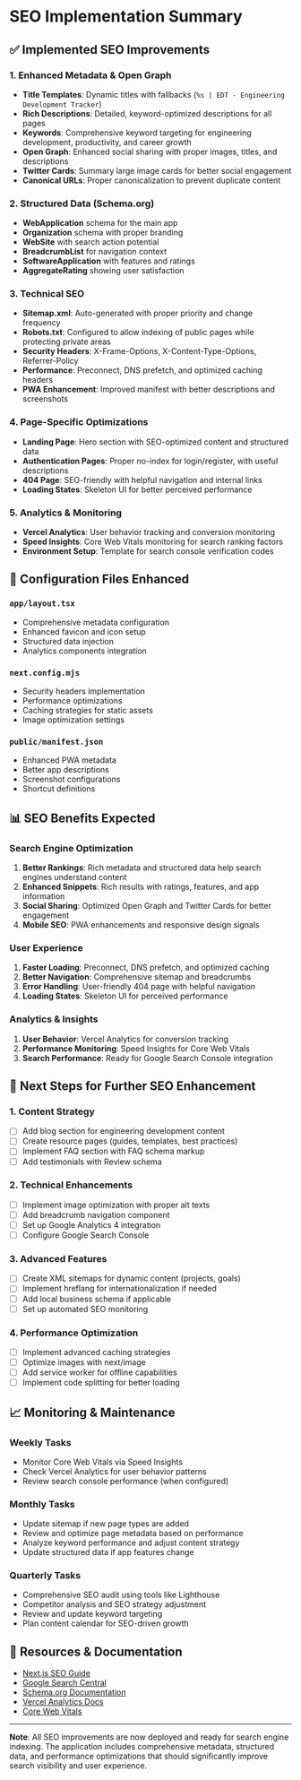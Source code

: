 # SEO Implementation Summary

## ✅ Implemented SEO Improvements

### 1. **Enhanced Metadata & Open Graph**
- **Title Templates**: Dynamic titles with fallbacks (`%s | EDT - Engineering Development Tracker`)
- **Rich Descriptions**: Detailed, keyword-optimized descriptions for all pages
- **Keywords**: Comprehensive keyword targeting for engineering development, productivity, and career growth
- **Open Graph**: Enhanced social sharing with proper images, titles, and descriptions
- **Twitter Cards**: Summary large image cards for better social engagement
- **Canonical URLs**: Proper canonicalization to prevent duplicate content

### 2. **Structured Data (Schema.org)**
- **WebApplication** schema for the main app
- **Organization** schema with proper branding
- **WebSite** with search action potential
- **BreadcrumbList** for navigation context
- **SoftwareApplication** with features and ratings
- **AggregateRating** showing user satisfaction

### 3. **Technical SEO**
- **Sitemap.xml**: Auto-generated with proper priority and change frequency
- **Robots.txt**: Configured to allow indexing of public pages while protecting private areas
- **Security Headers**: X-Frame-Options, X-Content-Type-Options, Referrer-Policy
- **Performance**: Preconnect, DNS prefetch, and optimized caching headers
- **PWA Enhancement**: Improved manifest with better descriptions and screenshots

### 4. **Page-Specific Optimizations**
- **Landing Page**: Hero section with SEO-optimized content and structured data
- **Authentication Pages**: Proper no-index for login/register, with useful descriptions
- **404 Page**: SEO-friendly with helpful navigation and internal links
- **Loading States**: Skeleton UI for better perceived performance

### 5. **Analytics & Monitoring**
- **Vercel Analytics**: User behavior tracking and conversion monitoring
- **Speed Insights**: Core Web Vitals monitoring for search ranking factors
- **Environment Setup**: Template for search console verification codes

## 🔧 Configuration Files Enhanced

### `app/layout.tsx`
- Comprehensive metadata configuration
- Enhanced favicon and icon setup
- Structured data injection
- Analytics components integration

### `next.config.mjs`
- Security headers implementation
- Performance optimizations
- Caching strategies for static assets
- Image optimization settings

### `public/manifest.json`
- Enhanced PWA metadata
- Better app descriptions
- Screenshot configurations
- Shortcut definitions

## 📊 SEO Benefits Expected

### Search Engine Optimization
1. **Better Rankings**: Rich metadata and structured data help search engines understand content
2. **Enhanced Snippets**: Rich results with ratings, features, and app information
3. **Social Sharing**: Optimized Open Graph and Twitter Cards for better engagement
4. **Mobile SEO**: PWA enhancements and responsive design signals

### User Experience
1. **Faster Loading**: Preconnect, DNS prefetch, and optimized caching
2. **Better Navigation**: Comprehensive sitemap and breadcrumbs
3. **Error Handling**: User-friendly 404 page with helpful navigation
4. **Loading States**: Skeleton UI for perceived performance

### Analytics & Insights
1. **User Behavior**: Vercel Analytics for conversion tracking
2. **Performance Monitoring**: Speed Insights for Core Web Vitals
3. **Search Performance**: Ready for Google Search Console integration

## 🚀 Next Steps for Further SEO Enhancement

### 1. **Content Strategy**
- [ ] Add blog section for engineering development content
- [ ] Create resource pages (guides, templates, best practices)
- [ ] Implement FAQ section with FAQ schema markup
- [ ] Add testimonials with Review schema

### 2. **Technical Enhancements**
- [ ] Implement image optimization with proper alt texts
- [ ] Add breadcrumb navigation component
- [ ] Set up Google Analytics 4 integration
- [ ] Configure Google Search Console

### 3. **Advanced Features**
- [ ] Create XML sitemaps for dynamic content (projects, goals)
- [ ] Implement hreflang for internationalization if needed
- [ ] Add local business schema if applicable
- [ ] Set up automated SEO monitoring

### 4. **Performance Optimization**
- [ ] Implement advanced caching strategies
- [ ] Optimize images with next/image
- [ ] Add service worker for offline capabilities
- [ ] Implement code splitting for better loading

## 📈 Monitoring & Maintenance

### Weekly Tasks
- Monitor Core Web Vitals via Speed Insights
- Check Vercel Analytics for user behavior patterns
- Review search console performance (when configured)

### Monthly Tasks
- Update sitemap if new page types are added
- Review and optimize page metadata based on performance
- Analyze keyword performance and adjust content strategy
- Update structured data if app features change

### Quarterly Tasks
- Comprehensive SEO audit using tools like Lighthouse
- Competitor analysis and SEO strategy adjustment
- Review and update keyword targeting
- Plan content calendar for SEO-driven growth

## 🔗 Resources & Documentation

- [Next.js SEO Guide](https://nextjs.org/learn/seo/introduction-to-seo)
- [Google Search Central](https://developers.google.com/search)
- [Schema.org Documentation](https://schema.org/)
- [Vercel Analytics Docs](https://vercel.com/docs/analytics)
- [Core Web Vitals](https://web.dev/vitals/)

---

**Note**: All SEO improvements are now deployed and ready for search engine indexing. The application includes comprehensive metadata, structured data, and performance optimizations that should significantly improve search visibility and user experience.
